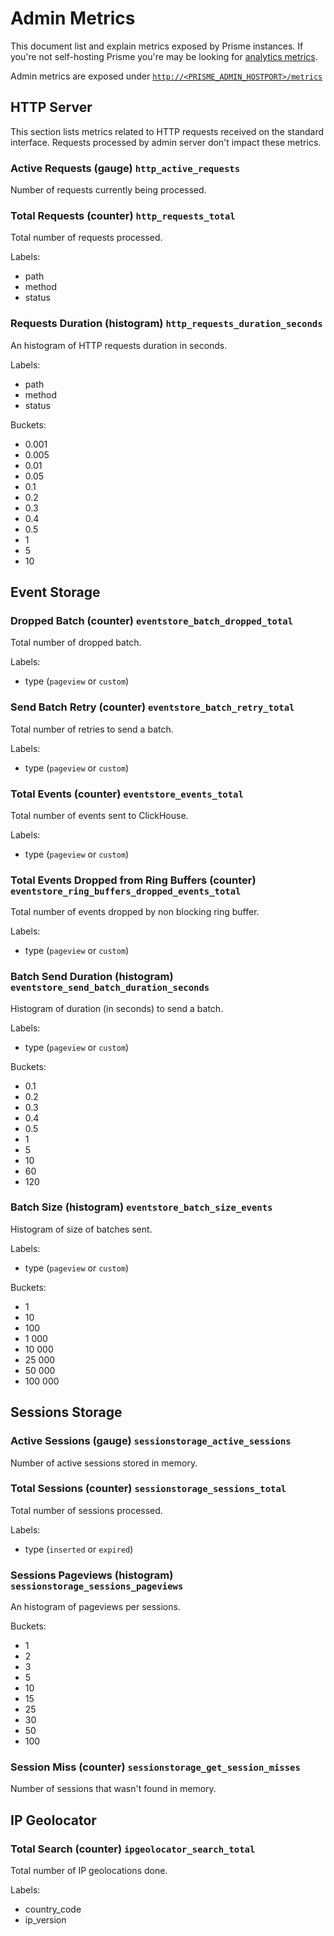 # Admin Metrics

This document list and explain metrics exposed by Prisme instances. If you're not
self-hosting Prisme you're may be looking for [analytics metrics](./analytics-metrics.md).

Admin metrics are exposed under [`http://<PRISME_ADMIN_HOSTPORT>/metrics`](./server/default-mode.md#host-port)

## HTTP Server

This section lists metrics related to HTTP requests received on the standard
interface. Requests processed by admin server don't impact these metrics.

### Active Requests (gauge) `http_active_requests`

Number of requests currently being processed.

### Total Requests (counter) `http_requests_total`

Total number of requests processed.

Labels:
* path
* method
* status

### Requests Duration (histogram) `http_requests_duration_seconds`

An histogram of HTTP requests duration in seconds.

Labels:
* path
* method
* status

Buckets:
* 0.001
* 0.005
* 0.01
* 0.05
* 0.1
* 0.2
* 0.3
* 0.4
* 0.5
* 1
* 5
* 10

## Event Storage

### Dropped Batch (counter) `eventstore_batch_dropped_total`

Total number of dropped batch.

Labels:
* type (`pageview` or `custom`)

### Send Batch Retry (counter) `eventstore_batch_retry_total`

Total number of retries to send a batch.

Labels:
* type (`pageview` or `custom`)

### Total Events (counter) `eventstore_events_total`

Total number of events sent to ClickHouse.

Labels:
* type (`pageview` or `custom`)

### Total Events Dropped from Ring Buffers (counter) `eventstore_ring_buffers_dropped_events_total`

Total number of events dropped by non blocking ring buffer.

Labels:
* type (`pageview` or `custom`)

### Batch Send Duration (histogram) `eventstore_send_batch_duration_seconds`

Histogram of duration (in seconds) to send a batch.

Labels:
* type (`pageview` or `custom`)

Buckets:
* 0.1
* 0.2
* 0.3
* 0.4
* 0.5
* 1
* 5
* 10
* 60
* 120

### Batch Size (histogram) `eventstore_batch_size_events`

Histogram of size of batches sent.

Labels:
* type (`pageview` or `custom`)

Buckets:
* 1
* 10
* 100
* 1 000
* 10 000
* 25 000
* 50 000
* 100 000

## Sessions Storage

### Active Sessions (gauge) `sessionstorage_active_sessions`

Number of active sessions stored in memory.

### Total Sessions (counter) `sessionstorage_sessions_total`

Total number of sessions processed.

Labels:
* type (`inserted` or `expired`)

### Sessions Pageviews (histogram) `sessionstorage_sessions_pageviews`

An histogram of pageviews per sessions.

Buckets:
* 1
* 2
* 3
* 5
* 10
* 15
* 25
* 30
* 50
* 100

### Session Miss (counter) `sessionstorage_get_session_misses`

Number of sessions that wasn't found in memory.

## IP Geolocator

### Total Search (counter) `ipgeolocator_search_total`

Total number of IP geolocations done.

Labels:
* country_code
* ip_version

